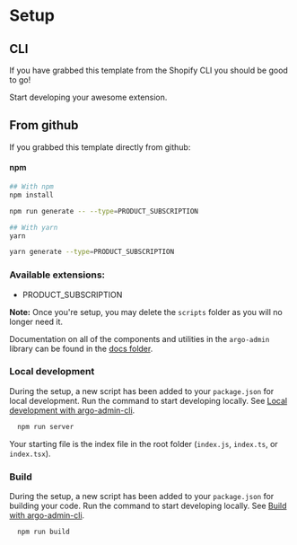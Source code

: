 # Setup

## CLI
If you have grabbed this template from the Shopify CLI you should be good to go!

Start developing your awesome extension.


## From github
If you grabbed this template directly from github:

#### npm
```bash
## With npm
npm install

npm run generate -- --type=PRODUCT_SUBSCRIPTION

## With yarn
yarn

yarn generate --type=PRODUCT_SUBSCRIPTION
```

### Available extensions:
  - PRODUCT_SUBSCRIPTION

**Note:**
Once you're setup, you may delete the `scripts` folder as you will no longer need it.

Documentation on all of the components and utilities in the `argo-admin` library can be found in the [docs folder](./docs).

### Local development

During the setup, a new script has been added to your `package.json` for local development. Run the command to start developing locally. See [Local development with argo-admin-cli](https://www.npmjs.com/package/@shopify/argo-admin-cli#local-development).

```bash
  npm run server
```

Your starting file is the index file in the root folder (`index.js`, `index.ts`, or `index.tsx`).

### Build

During the setup, a new script has been added to your `package.json` for building your code. Run the command to start developing locally. See [Build with argo-admin-cli](https://www.npmjs.com/package/@shopify/argo-admin-cli#build).

```bash
  npm run build
```
